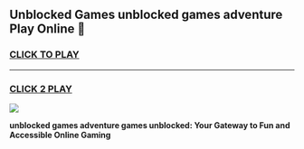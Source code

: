 
## Unblocked Games unblocked games adventure Play Online 👋
<h3>
<a href="https://news.freeplayer.one?title=unblocked_games_adventure&ref=17F">CLICK TO PLAY</a></h3>
<hr>

<h3>
<a href="https://news.freeplayer.one?title=unblocked_games_adventure&ref=17F">CLICK 2 PLAY</a>
  
</h3>

<a href="https://news.freeplayer.one?title=unblocked_games_adventure&ref=17F/"><img src="https://clearcache.store/games.png"></a>


**unblocked games adventure games unblocked: Your Gateway to Fun and Accessible Online Gaming**
